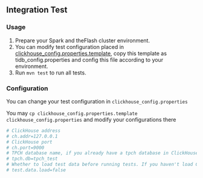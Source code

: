 ## Integration Test
### Usage
1. Prepare your Spark and theFlash cluster environment.
2. You can modify test configuration placed in [clickhouse_config.properties.template](./resources/clickhouse_config.properties.template), copy this template as tidb_config.properties and config this file according to your environment.
3. Run `mvn test` to run all tests.

### Configuration
You can change your test configuration in `clickhouse_config.properties`

You may `cp clickhouse_config.properties.template clickhouse_config.properties` and modify your configurations there

```bash
# ClickHouse address
# ch.addr=127.0.0.1
# ClickHouse port
# ch.port=9000
# TPCH database name, if you already have a tpch database in ClickHouse, specify the db name so that TPCH tests will run on this database
# tpch.db=tpch_test
# Whether to load test data before running tests. If you haven't load CHSpark or TPCH data, set this to true. The next time you run tests, you can set this to false.
# test.data.load=false
```